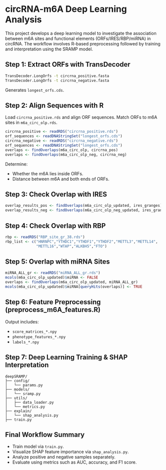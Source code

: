 # circRNA-m6A Deep Learning Analysis

This project develops a deep learning model to investigate the association between m6A sites and functional elements (ORFs/IRES/RBP/miRNA) in circRNA. The workflow involves R-based preprocessing followed by training and interpretation using the SRAMP model.

## Step 1: Extract ORFs with TransDecoder

```bash
TransDecoder.LongOrfs -t circrna_positive.fasta
TransDecoder.LongOrfs -t circrna_negative.fasta
```

Generates `longest_orfs.cds`.

## Step 2: Align Sequences with R

Load `circrna_positive.rds` and align ORF sequences. Match ORFs to m6A sites in `m6a_circ_olp.rds`.

```r
circrna_positive <- readRDS("circrna_positive.rds")
orf_sequences <- readDNAStringSet("longest_orfs.cds")
circrna_negative <- readRDS("circrna_negative.rds")
orf_sequences <- readDNAStringSet("longest_orfs.cds")
overlaps <- findOverlaps(m6a_circ_olp, circrna_pos)
overlaps <- findOverlaps(m6a_circ_olp_neg, circrna_neg)
```

Determine:
- Whether the m6A lies inside ORFs.
- Distance between m6A and both ends of ORFs.

## Step 3: Check Overlap with IRES

```r
overlap_results_pos <- findOverlaps(m6a_circ_olp_updated, ires_granges)
overlap_results_neg <- findOverlaps(m6a_circ_olp_neg_updated, ires_granges)
```

## Step 4: Check Overlap with RBP

```r
rbp <- readRDS("RBP_site_gr_38.rds")
rbp_list <- c("HNRNPC","YTHDC1","YTHDF1","YTHDF2","METTL3","METTL14",
              "METTL16","WTAP","ALKBH5","FTO")
```

## Step 5: Overlap with miRNA Sites

```r
miRNA_ALL_gr <- readRDS("miRNA_ALL_gr.rds")
mcols(m6a_circ_olp_updated)$miRNA <- FALSE
overlaps <- findOverlaps(m6a_circ_olp_updated, miRNA_ALL_gr)
mcols(m6a_circ_olp_updated)$miRNA[queryHits(overlaps)] <- TRUE
```

## Step 6: Feature Preprocessing (preprocess_m6A_features.R)

Output includes:
- `score_matrices_*.npy`
- `phenotype_features_*.npy`
- `labels_*.npy`

## Step 7: Deep Learning Training & SHAP Interpretation

```
deepSRAMP/
├── config/
│   └── params.py
├── models/
│   └── sramp.py
├── utils/
│   ├── data_loader.py
│   └── metrics.py
├── explain/
│   └── shap_analysis.py
├── train.py
```

## Final Workflow Summary

- Train model via `train.py`.
- Visualize SHAP feature importance via `shap_analysis.py`.
- Analyze positive and negative samples separately.
- Evaluate using metrics such as AUC, accuracy, and F1 score.
